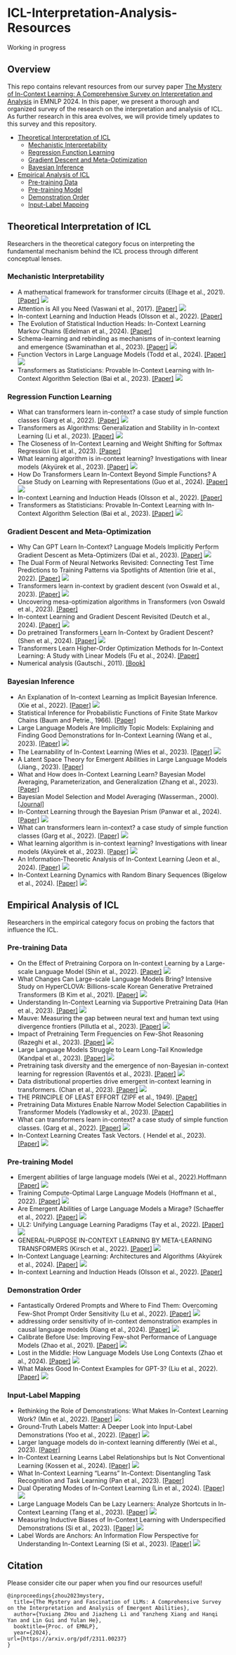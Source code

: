 # ICL-Interpretation-Analysis-Resources
Working in progress

## Overview
This repo contains relevant resources from our survey paper [The Mystery of In-Context Learning: A Comprehensive Survey on Interpretation and Analysis](https://arxiv.org/pdf/2311.00237) in EMNLP 2024. In this paper, we present a thorough and organized survey of the research on the interpretation and analysis of ICL. As further research in this area evolves, we will provide timely updates to this survey and this repository.


- [Theoretical Interpretation of ICL](#theoretical-interpretation-of-icl)
    - [Mechanistic Interpretability](#mechanistic-interpretability)
    - [Regression Function Learning](#regression-function-learning)
    - [Gradient Descent and Meta-Optimization](#gradient-descent-and-meta-optimization)
    - [Bayesian Inference](#bayesian-inference)
- [Empirical Analysis of ICL](#empirical-analysis-of-icl)
    - [Pre-training Data](#pre-training-data)
    - [Pre-training Model](#pre-training-model)
    - [Demonstration Order](#demonstration-order)
    - [Input-Label Mapping](#input-label-mapping)

## Theoretical Interpretation of ICL
Researchers in the theoretical category focus on interpreting the fundamental mechanism behind the ICL process through different conceptual lenses.
### Mechanistic Interpretability
* A mathematical framework for transformer circuits (Elhage et al., 2021).
  [[Paper]](https://transformer-circuits.pub/2021/framework/index.html)
  ![](https://img.shields.io/badge/AnthropicBlog%202021-olive)
* Attention is All you Need (Vaswani et al., 2017).
  [[Paper]](https://proceedings.neurips.cc/paper_files/paper/2017/file/3f5ee243547dee91fbd053c1c4a845aa-Paper.pdf)
  ![](https://img.shields.io/badge/NeurIPS%202017-purple)
* In-context Learning and Induction Heads (Olsson et al., 2022).
  [[Paper]](https://arxiv.org/abs/2209.11895)
* The Evolution of Statistical Induction Heads: In-Context Learning Markov Chains (Edelman et al., 2024).
  [[Paper]](https://arxiv.org/pdf/2402.11004)
* Schema-learning and rebinding as mechanisms of in-context learning and emergence (Swaminathan et al., 2023).
  [[Paper]](https://arxiv.org/pdf/2311.08360)
  ![](https://img.shields.io/badge/NeurIPS%202023-purple)
* Function Vectors in Large Language Models (Todd et al., 2024).
  [[Paper]](https://arxiv.org/pdf/2310.15213)
  ![](https://img.shields.io/badge/ICLR%202024-green)
* Transformers as Statisticians: Provable In-Context Learning with In-Context Algorithm Selection (Bai et al., 2023).
  [[Paper]](https://proceedings.neurips.cc/paper_files/paper/2023/file/b2e63e36c57e153b9015fece2352a9f9-Paper-Conference.pdf)
  ![](https://img.shields.io/badge/NeurIPS%202023-purple)
### Regression Function Learning
* What can transformers learn in-context? a case study of simple function classes (Garg et al., 2022).
  [[Paper]](https://openreview.net/pdf?id=flNZJ2eOet)
  ![](https://img.shields.io/badge/NeurIPS%202022-purple)
* Transformers as Algorithms: Generalization and Stability in In-context Learning (Li et al., 2023).
  [[Paper]](https://openreview.net/pdf?id=CgB7wCExOF)
  ![](https://img.shields.io/badge/ICML%202023-navy)
* The Closeness of In-Context Learning and Weight Shifting for Softmax Regression (Li et al., 2023).
  [[Paper]](https://arxiv.org/pdf/2304.13276.pdf)
* What learning algorithm is in-context learning? Investigations with linear models (Akyürek et al., 2023).
  [[Paper]](https://openreview.net/pdf?id=0g0X4H8yN4I)
  ![](https://img.shields.io/badge/ICLR%202023-green)
* How Do Transformers Learn In-Context Beyond Simple Functions? A Case Study on Learning with Representations (Guo et al., 2024).
  [[Paper]](https://openreview.net/pdf?id=ikwEDva1JZ)
  ![](https://img.shields.io/badge/ICLR%202024-green)
* In-context Learning and Induction Heads (Olsson et al., 2022).
  [[Paper]](https://arxiv.org/abs/2209.11895)
* Transformers as Statisticians: Provable In-Context Learning with In-Context Algorithm Selection (Bai et al., 2023).
  [[Paper]](https://proceedings.neurips.cc/paper_files/paper/2023/file/b2e63e36c57e153b9015fece2352a9f9-Paper-Conference.pdf)
  ![](https://img.shields.io/badge/NeurIPS%202023-purple)
### Gradient Descent and Meta-Optimization
* Why Can GPT Learn In-Context? Language Models Implicitly Perform Gradient Descent as Meta-Optimizers (Dai et al., 2023).
  [[Paper]](https://aclanthology.org/2023.findings-acl.247.pdf)
  ![](https://img.shields.io/badge/ACL%202023-brown)
* The Dual Form of Neural Networks Revisited: Connecting Test Time Predictions to Training Patterns via Spotlights of Attention (Irie et al., 2022).
  [[Paper]](https://proceedings.mlr.press/v162/irie22a/irie22a.pdf)
  ![](https://img.shields.io/badge/NeurIPS%202022-purple)
* Transformers learn in-context by gradient descent (von Oswald et al., 2023).
  [[Paper]](https://proceedings.mlr.press/v202/von-oswald23a/von-oswald23a.pdf)
  ![](https://img.shields.io/badge/ICML%202023-navy)
* Uncovering mesa-optimization algorithms in Transformers (von Oswald et al., 2023).
  [[Paper]](https://arxiv.org/abs/2309.05858)
* In-context Learning and Gradient Descent Revisited (Deutch et al., 2024).
  [[Paper]](https://arxiv.org/pdf/2311.07772v4)
  ![](https://img.shields.io/badge/NAACL%202024-brown)
* Do pretrained Transformers Learn In-Context by Gradient Descent? (Shen et al., 2024).
  [[Paper]](https://arxiv.org/pdf/2310.08540v5)
  ![](https://img.shields.io/badge/ICML%202024-navy)
* Transformers Learn Higher-Order Optimization Methods for In-Context Learning: A Study with Linear Models (Fu et al., 2024).
  [[Paper]](https://arxiv.org/pdf/2310.17086)
* Numerical analysis (Gautschi., 2011).
  [[Book]](https://books.google.co.uk/books?hl=en&lr=&id=-fgjJF9yAIwC&oi=fnd&pg=PR7&ots=CTbDNPLltY&sig=AkkgsrA_DH502obLg2uXp4W5L6g&redir_esc=y#v=onepage&q&f=false)
### Bayesian Inference
* An Explanation of In-context Learning as Implicit Bayesian Inference. (Xie et al., 2022).
  [[Paper]](https://openreview.net/pdf?id=RdJVFCHjUMI)
  ![](https://img.shields.io/badge/ICLR%202022-green)
* Statistical Inference for Probabilistic Functions of Finite State Markov Chains (Baum and Petrie., 1966).
  [[Paper]](https://api.semanticscholar.org/CorpusID:120208815)
* Large Language Models Are Implicitly Topic Models: Explaining and Finding Good Demonstrations for In-Context Learning (Wang et al., 2023).
  [[Paper]](https://openreview.net/pdf?id=HCkI1b6ksc)
  ![](https://img.shields.io/badge/ICML%202023-navy)
* The Learnability of In-Context Learning (Wies et al., 2023).
  [[Paper]](https://openreview.net/pdf?id=f3JNQd7CHM#:~:text=We%20use%20our%20framework%20in,are%20unchanged%20and%20the%20input)
  ![](https://img.shields.io/badge/NeurIPS%202023-purple)
* A Latent Space Theory for Emergent Abilities in Large Language Models (Jiang., 2023).
  [[Paper]](https://arxiv.org/abs/2304.09960)
* What and How does In-Context Learning Learn? Bayesian Model Averaging, Parameterization, and Generalization (Zhang
et al., 2023).
  [[Paper]](https://arxiv.org/abs/2305.19420)
* Bayesian Model Selection and Model Averaging (Wasserman., 2000).
  [[Journal]](https://api.semanticscholar.org/CorpusID:11273095)
* In-Context Learning through the Bayesian Prism (Panwar et al., 2024).
  [[Paper]](https://arxiv.org/pdf/2306.04891)
  ![](https://img.shields.io/badge/ICLR%202024-green)  
* What can transformers learn in-context? a case study of simple function classes (Garg et al., 2022).
  [[Paper]](https://arxiv.org/abs/2208.01066)
  ![](https://img.shields.io/badge/NeurIPS%202022-purple)
* What learning algorithm is in-context learning? Investigations with linear models (Akyürek et al., 2023).
  [[Paper]](https://openreview.net/pdf?id=0g0X4H8yN4I)
  ![](https://img.shields.io/badge/ICLR%202023-green)
* An Information-Theoretic Analysis of In-Context Learning (Jeon et al., 2024).
  [[Paper]](https://openreview.net/pdf?id=NQn2tYLv5I)
  ![](https://img.shields.io/badge/ICML%202024-navy)
* In-Context Learning Dynamics with Random Binary Sequences (Bigelow et al., 2024).
  [[Paper]](https://arxiv.org/pdf/2310.17639)
  ![](https://img.shields.io/badge/ICLR%202024-green)
## Empirical Analysis of ICL
Researchers in the empirical category focus on probing the factors that influence the ICL.
### Pre-training Data
* On the Effect of Pretraining Corpora on In-context Learning by a Large-scale Language Model (Shin et al., 2022).
  [[Paper]](https://aclanthology.org/2022.naacl-main.380.pdf)
  ![](https://img.shields.io/badge/NAACL%202022-brown)
* What Changes Can Large-scale Language Models Bring? Intensive Study on HyperCLOVA: Billions-scale Korean Generative Pretrained Transformers (B Kim et al., 2021).
  [[Paper]](https://arxiv.org/abs/2109.04650)
  ![](https://img.shields.io/badge/EMNLP%202021-brown)
* Understanding In-Context Learning via Supportive Pretraining Data (Han et al., 2023).
  [[Paper]](https://arxiv.org/abs/2306.15091)
  ![](https://img.shields.io/badge/ACL%202023-brown)
* Mauve: Measuring the gap between neural text and human text using divergence frontiers (Pillutla et al., 2023).
  [[Paper]](https://arxiv.org/abs/2102.01454)
  ![](https://img.shields.io/badge/NeurIPS%202021-purple)
* Impact of Pretraining Term Frequencies on Few-Shot Reasoning (Razeghi et al., 2023).
  [[Paper]](https://arxiv.org/pdf/2202.07206)
  ![](https://img.shields.io/badge/Findings_Of_EMNLP%202022-brown)
* Large Language Models Struggle to Learn Long-Tail Knowledge (Kandpal et al., 2023).
  [[Paper]](https://proceedings.mlr.press/v202/kandpal23a.html)
  ![](https://img.shields.io/badge/PMLR%202023-brown)
* Pretraining task diversity and the emergence of non-Bayesian in-context learning for regression (Raventós et al., 2023).
  [[Paper]](https://proceedings.neurips.cc/paper_files/paper/2023/hash/2e10b2c2e1aa4f8083c37dfe269873f8-Abstract-Conference.html)
  ![](https://img.shields.io/badge/NeurIPS%202023-purple)
* Data distributional properties drive emergent in-context learning in transformers. (Chan et al., 2023).
  [[Paper]](https://arxiv.org/pdf/2205.05055)
  ![](https://img.shields.io/badge/NeurIPS%202022-purple)
* THE PRINCIPLE OF LEAST EFFORT (ZIPF et al., 1949).
  [[Paper]](https://wli-zipf.upc.edu/pdf/zipf49-toc.pdf)
* Pretraining Data Mixtures Enable Narrow Model Selection Capabilities in Transformer Models (Yadlowsky et al., 2023).
  [[Paper]](https://wli-zipf.upc.edu/pdf/zipf49-toc.pdf)
* What can transformers learn in-context? a case study of simple function classes. (Garg et al., 2022).
  [[Paper]](https://arxiv.org/abs/2208.01066)
  ![](https://img.shields.io/badge/NeurIPS%202022-purple)
* In-Context Learning Creates Task Vectors. ( Hendel et al., 2023).
  [[Paper]](https://arxiv.org/pdf/2310.15916)
  ![](https://img.shields.io/badge/NeurIPS%202022ffff-purple)
  

### Pre-training Model
* Emergent abilities of large language models (Wei et al., 2022).Hoffmann  [[Paper]](https://openreview.net/pdf?id=yzkSU5zdwD)
  ![](https://img.shields.io/badge/TMLR%202022-navy)
* Training Compute-Optimal Large Language Models (Hoffmann et al., 2022).
  [[Paper]](https://arxiv.org/pdf/2203.15556)
  ![](https://img.shields.io/badge/NeurIPS%202022-purple)
* Are Emergent Abilities of Large Language Models a Mirage? (Schaeffer et al., 2022).
  [[Paper]](https://proceedings.neurips.cc/paper_files/paper/2023/file/adc98a266f45005c403b8311ca7e8bd7-Paper-Conference.pdf)
  ![](https://img.shields.io/badge/NeurIPS%202023-purple)
* UL2: Unifying Language Learning Paradigms (Tay et al., 2022).
  [[Paper]](https://arxiv.org/pdf/2205.05131)
  ![](https://img.shields.io/badge/ICLR%202023-green)
* GENERAL-PURPOSE IN-CONTEXT LEARNING BY META-LEARNING TRANSFORMERS (Kirsch et al., 2022).
  [[Paper]](https://arxiv.org/pdf/2212.04458)
  ![](https://img.shields.io/badge/NeurIPS_Workshop%202022-purple)
* In-Context Language Learning: Architectures and Algorithms (Akyürek et al., 2024).
  [[Paper]](https://arxiv.org/pdf/2401.12973)
  ![](https://img.shields.io/badge/ICML%202024-navy)
* In-context Learning and Induction Heads (Olsson et al., 2022).
  [[Paper]](https://arxiv.org/pdf/2209.11895)
  


### Demonstration Order
* Fantastically Ordered Prompts and Where to Find Them: Overcoming Few-Shot Prompt Order Sensitivity (Lu et al., 2022).
  [[Paper]](https://aclanthology.org/2022.acl-long.556.pdf)
  ![](https://img.shields.io/badge/ACL%202022-brown)
* addressing order sensitivity of in-context demonstration examples in causal language models (Xiang et al., 2024).
  [[Paper]](https://aclanthology.org/2024.findings-acl.386/)
  ![](https://img.shields.io/badge/Findings_Of_ACL%202024-brown)
* Calibrate Before Use: Improving Few-shot Performance of Language Models (Zhao et al., 2021).
  [[Paper]](https://proceedings.mlr.press/v139/zhao21c.html)
  ![](https://img.shields.io/badge/PMLR%202021-brown)
* Lost in the Middle: How Language Models Use Long Contexts (Zhao et al., 2024).
  [[Paper]](https://direct.mit.edu/tacl/article/doi/10.1162/tacl_a_00638/119630)
  ![](https://img.shields.io/badge/TACL%202024-brown)
* What Makes Good In-Context Examples for GPT-3? (Liu et al., 2022).
  [[Paper]](https://arxiv.org/abs/2101.06804)
  ![](https://img.shields.io/badge/DeeLIO%202022-brown)

  

### Input-Label Mapping
* Rethinking the Role of Demonstrations: What Makes In-Context Learning Work? (Min et al., 2022).
  [[Paper]](https://arxiv.org/pdf/2202.12837)
  ![](https://img.shields.io/badge/EMNLP%202022-brown)
* Ground-Truth Labels Matter: A Deeper Look into Input-Label Demonstrations (Yoo et al., 2022).
  [[Paper]](https://arxiv.org/pdf/2205.12685)
  ![](https://img.shields.io/badge/EMNLP%202022-brown)
* Larger language models do in-context learning differently (Wei et al., 2023).
  [[Paper]](https://arxiv.org/pdf/2303.03846)
* In-Context Learning Learns Label Relationships but Is Not Conventional Learning (Kossen et al., 2024).
  [[Paper]](https://arxiv.org/pdf/2307.12375)
  ![](https://img.shields.io/badge/ICLR%202024-green)
* What In-Context Learning “Learns” In-Context: Disentangling Task Recognition and Task Learning (Pan et al., 2023).
  [[Paper]](https://www.proquest.com/openview/6417558c5f0a0d6840ee9442822ab099/1?pq-origsite=gscholar&cbl=18750&diss=y)
* Dual Operating Modes of In-Context Learning (Lin et al., 2024).
  [[Paper]](https://arxiv.org/pdf/2402.18819)
  ![](https://img.shields.io/badge/PMLR%202024-brown)
* Large Language Models Can be Lazy Learners: Analyze Shortcuts in In-Context Learning (Tang et al., 2023).
  [[Paper]](https://arxiv.org/pdf/2305.17256)
  ![](https://img.shields.io/badge/Findings_Of_ACL%202023-brown)
* Measuring Inductive Biases of In-Context Learning with Underspecified Demonstrations (Si et al., 2023).
  [[Paper]](https://arxiv.org/pdf/2305.13299)
  ![](https://img.shields.io/badge/ACL%202023-brown)
* Label Words are Anchors: An Information Flow Perspective for Understanding In-Context Learning (Si et al., 2023).
  [[Paper]](https://arxiv.org/pdf/2305.14160)
  ![](https://img.shields.io/badge/EMNLP%202023-brown)



## Citation

Please consider cite our paper when you find our resources useful!
```
@inproceedings{zhou2023mystery,
  title={The Mystery and Fascination of LLMs: A Comprehensive Survey on the Interpretation and Analysis of Emergent Abilities},
  author={Yuxiang ZHou and Jiazheng Li and Yanzheng Xiang and Hanqi Yan and Lin Gui and Yulan He},
  booktitle={Proc. of EMNLP},
  year={2024},
url={https://arxiv.org/pdf/2311.00237}
}
```
